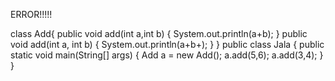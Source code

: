 ERROR!!!!!

class Add{
	public void add(int a,int b)
	{
		System.out.println(a+b);
	}
	public void add(int a, int b)
	{
		System.out.println(a+b+);
	}
}
public class Jala {
	public static void main(String[] args) {
		Add a = new Add();
		a.add(5,6);
		a.add(3,4);
	}
}
